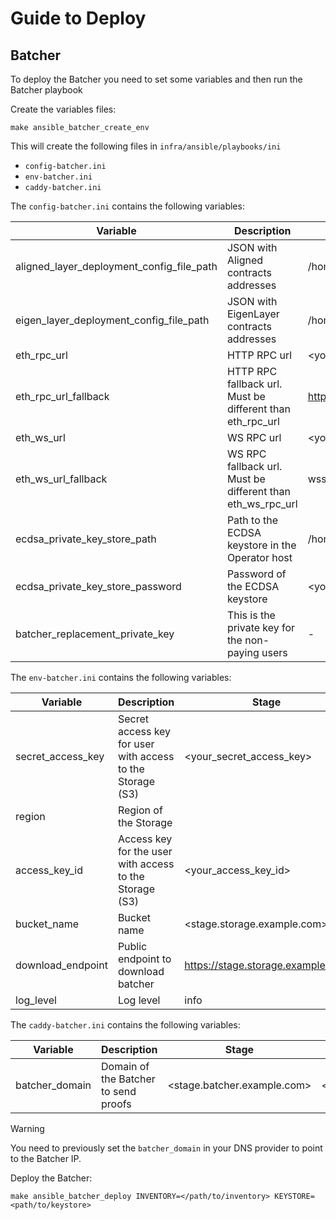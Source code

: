 # Guide to Deploy

## Batcher

To deploy the Batcher you need to set some variables and then run the Batcher playbook

Create the variables files:

```shell
make ansible_batcher_create_env
```

This will create the following files in `infra/ansible/playbooks/ini`

- `config-batcher.ini`
- `env-batcher.ini`
- `caddy-batcher.ini`

The `config-batcher.ini` contains the following variables:

| Variable                                  | Description                                                | Stage                                                                                                           | Testnet                                                                                                    | Mainnet                             |
|-------------------------------------------|------------------------------------------------------------|-----------------------------------------------------------------------------------------------------------------|------------------------------------------------------------------------------------------------------------|-------------------------------------|
| aligned_layer_deployment_config_file_path | JSON with Aligned contracts addresses                      | /home/app/repos/batcher/aligned_layer/contracts/script/output/holesky/alignedlayer_deployment_output.stage.json | /home/app/repos/operator/aligned_layer/contracts/script/output/holesky/alignedlayer_deployment_output.json | TBD                                 |
| eigen_layer_deployment_config_file_path   | JSON with EigenLayer contracts addresses                   | /home/app/repos/batcher/aligned_layer/contracts/script/output/holesky/eigenlayer_deployment_output.json         | /home/app/repos/operator/aligned_layer/contracts/script/output/holesky/eigenlayer_deployment_output.json   | TBD                                 |
| eth_rpc_url                               | HTTP RPC url                                               | <your_rpc_http_provider>                                                                                        | <your_rpc_http_provider>                                                                                   | <your_rpc_http_provider>            |
| eth_rpc_url_fallback                      | HTTP RPC fallback url. Must be different than eth_rpc_url  | https://ethereum-holesky-rpc.publicnode.com                                                                     | https://ethereum-holesky-rpc.publicnode.com                                                                | https://ethereum-rpc.publicnode.com |
| eth_ws_url                                | WS RPC url                                                 | <your_rpc_ws_provider>                                                                                          | <your_rpc_ws_provider>                                                                                     | <your_rpc_ws_provider>              |
| eth_ws_url_fallback                       | WS RPC fallback url. Must be different than eth_ws_rpc_url | wss://ethereum-holesky-rpc.publicnode.com                                                                       | wss://ethereum-holesky-rpc.publicnode.com                                                                  | wss://ethereum-rpc.publicnode.com   |
| ecdsa_private_key_store_path              | Path to the ECDSA keystore in the Operator host            | /home/app/.keystores/batcher.ecdsa                                                                              | /home/app/.keystores/batcher.ecdsa                                                                         | /home/app/.keystores/batcher.ecdsa  |
| ecdsa_private_key_store_password          | Password of the ECDSA keystore                             | <your_ecdsa_keystore_password>                                                                                  | <your_ecdsa_keystore_password>                                                                             | <your_ecdsa_keystore_password>      |
| batcher_replacement_private_key           | This is the private key for the non-paying users           | -                                                                                                               | -                                                                                                          | -                                   |

The `env-batcher.ini` contains the following variables:

| Variable          | Description                                                | Stage                               | Testnet                               | Mainnet                       |
|-------------------|------------------------------------------------------------|-------------------------------------|---------------------------------------|-------------------------------|
| secret_access_key | Secret access key for user with access to the Storage (S3) | <your_secret_access_key>            | <your_secret_access_key>              | <your_secret_access_key>      |
| region            | Region of the Storage                                      | <us-east-1>                         | <us-east-1>                           | <us-east-1>                   |
| access_key_id     | Access key for the user with access to the Storage (S3)    | <your_access_key_id>                | <your_access_key_id>                  | <your_access_key_id>          |
| bucket_name       | Bucket name                                                | <stage.storage.example.com>         | <holesky.storage.example.com>         | <storage.example.com>         |
| download_endpoint | Public endpoint to download batcher                        | <https://stage.storage.example.com> | <https://holesky.storage.example.com> | <https://storage.example.com> |
| log_level         | Log level                                                  | info                                | info                                  | info                          |

The `caddy-batcher.ini` contains the following variables:

| Variable       | Description                          | Stage                       | Testnet                       | Mainnet               |
|----------------|--------------------------------------|-----------------------------|-------------------------------|-----------------------|
| batcher_domain | Domain of the Batcher to send proofs | <stage.batcher.example.com> | <holesky.batcher.example.com> | <batcher.example.com> |

> [!WARNING]
> You need to previously set the `batcher_domain` in your DNS provider to point to the Batcher IP.

Deploy the Batcher:

```shell
make ansible_batcher_deploy INVENTORY=</path/to/inventory> KEYSTORE=<path/to/keystore>
```
